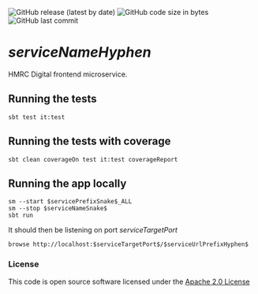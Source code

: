 ![GitHub release (latest by date)](https://img.shields.io/github/v/release/hmrc/$serviceNameHyphen$) ![GitHub code size in bytes](https://img.shields.io/github/languages/code-size/hmrc/$serviceNameHyphen$) ![GitHub last commit](https://img.shields.io/github/last-commit/hmrc/$serviceNameHyphen$)

# $serviceNameHyphen$

HMRC Digital frontend microservice.

## Running the tests

    sbt test it:test

## Running the tests with coverage

    sbt clean coverageOn test it:test coverageReport

## Running the app locally

    sm --start $servicePrefixSnake$_ALL
    sm --stop $serviceNameSnake$ 
    sbt run

It should then be listening on port $serviceTargetPort$

    browse http://localhost:$serviceTargetPort$/$serviceUrlPrefixHyphen$

### License


This code is open source software licensed under the [Apache 2.0 License]("http://www.apache.org/licenses/LICENSE-2.0.html")
